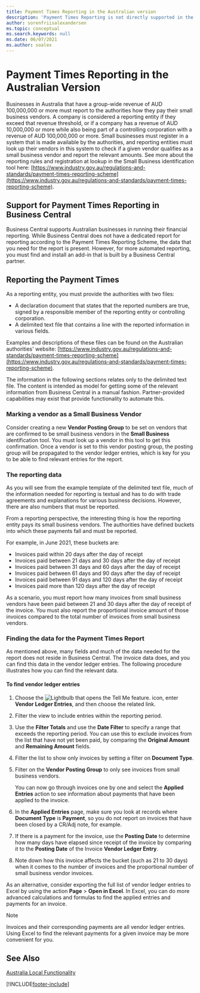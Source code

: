 ```yaml
---
title: Payment Times Reporting in the Australian version
description: 'Payment Times Reporting is not directly supported in the Australian version of Business Central, but this article can help you get to the data you need to report.'
author: sorenfriisalexandersen
ms.topic: conceptual
ms.search.keywords: null
ms.date: 06/07/2021
ms.author: soalex
---
```

# <a name="payment-times-reporting-in-the-australian-version"></a>Payment Times Reporting in the Australian Version

Businesses in Australia that have a group-wide revenue of AUD 100,000,000 or more must report to the authorities how they pay their small business vendors. A company is considered a reporting entity if they exceed that revenue threshold, or if a company has a revenue of AUD 10,000,000 or more while also being part of a controlling corporation with a revenue of AUD 100,000,000 or more. Small businesses must register in a system that is made available by the authorities, and reporting entities must look up their vendors in this system to check if a given vendor qualifies as a small business vendor and report the relevant amounts. See more about the reporting rules and registration at lookup in the Small Business identification tool here: [https://www.industry.gov.au/regulations-and-standards/payment-times-reporting-scheme](https://www.industry.gov.au/regulations-and-standards/payment-times-reporting-scheme).

## <a name="support-for-payment-times-reporting-in-business-central"></a>Support for Payment Times Reporting in Business Central
 
Business Central supports Australian businesses in running their financial reporting. While Business Central does not have a dedicated report for reporting according to the Payment Times Reporting Scheme, the data that you need for the report is present. However, for more automated reporting, you must find and install an add-in that is built by a Business Central partner.  

## <a name="reporting-the-payment-times"></a>Reporting the Payment Times

As a reporting entity, you must provide the authorities with two files:

 * A declaration document that states that the reported numbers are true, signed by a responsible member of the reporting entity or controlling corporation.
 * A delimited text file that contains a line with the reported information in various fields.

Examples and descriptions of these files can be found on the Australian authorities' website: [https://www.industry.gov.au/regulations-and-standards/payment-times-reporting-scheme](https://www.industry.gov.au/regulations-and-standards/payment-times-reporting-scheme).

The information in the following sections relates only to the delimited text file. The content is intended as model for getting some of the relevant information from Business Central in a manual fashion. Partner-provided capabilities may exist that provide functionality to automate this.

### <a name="marking-a-vendor-as-a-small-business-vendor"></a>Marking a vendor as a Small Business Vendor

Consider creating a new **Vendor Posting Group** to be set on vendors that are confirmed to be small business vendors in the **Small Business** identification tool. You must look up a vendor in this tool to get this confirmation. Once a vendor is set to this vendor posting group, the posting group will be propagated to the vendor ledger entries, which is key for you to be able to find relevant entries for the report.  

### <a name="the-reporting-data"></a>The reporting data

As you will see from the example template of the delimited text file, much of the information needed for reporting is textual and has to do with trade agreements and explanations for various business decisions. However, there are also numbers that must be reported.  

From a reporting perspective, the interesting thing is how the reporting entity pays its small business vendors. The authorities have defined buckets into which these payments fall and must be reported.

For example, in June 2021, these buckets are:

* Invoices paid within 20 days after the day of receipt
* Invoices paid between 21 days and 30 days after the day of receipt
* Invoices paid between 31 days and 60 days after the day of receipt
* Invoices paid between 61 days and 90 days after the day of receipt
* Invoices paid between 91 days and 120 days after the day of receipt
* Invoices paid more than 120 days after the day of receipt 

As a scenario, you must report how many invoices from small business vendors have been paid between 21 and 30 days after the day of receipt of the invoice. You must also report the proportional invoice amount of those invoices compared to the total number of invoices from small business vendors.

### <a name="finding-the-data-for-the-payment-times-report"></a>Finding the data for the Payment Times Report

As mentioned above, many fields and much of the data needed for the report does not reside in Business Central. The invoice data does, and you can find this data in the vendor ledger entries. The following procedure illustrates how you can find the relevant data.

#### <a name="to-find-vendor-ledger-entries"></a>To find vendor ledger entries

1. Choose the ![Lightbulb that opens the Tell Me feature.](../../media/ui-search/search_small.png "Tell me what you want to do") icon, enter **Vendor Ledger Entries**, and then choose the related link.  
2. Filter the view to include entries within the reporting period.
3. Use the **Filter Totals** and use the **Date Filter** to specify a range that exceeds the reporting period. You can use this to exclude invoices from the list that have not yet been paid, by comparing the **Original Amount** and **Remaining Amount** fields. 
4. Filter the list to show only invoices by setting a filter on **Document Type**.
5. Filter on the **Vendor Posting Group** to only see invoices from small business vendors. 

    You can now go through invoices one by one and select the **Applied Entries** action to see information about payments that have been applied to the invoice.
6. In the **Applied Entries** page, make sure you look at records where **Document Type** is **Payment**, so you do not report on invoices that have been closed by a CR/Adj note, for example.
7. If there is a payment for the invoice, use the **Posting Date** to determine how many days have elapsed since receipt of the invoice by comparing it to the **Posting Date** of the Invoice **Vendor Ledger Entry**. 
8. Note down how this invoice affects the bucket (such as 21 to 30 days) when it comes to the number of invoices and the proportional number of small business vendor invoices.

As an alternative, consider exporting the full list of vendor ledger entries to Excel by using the action **Page** > **Open in Excel**. In Excel, you can do more advanced calculations and formulas to find the applied entries and payments for an invoice.

> [!NOTE]
> Invoices and their corresponding payments are all vendor ledger entries. Using Excel to find the relevant payments for a given invoice may be more convenient for you. 


## <a name="see-also"></a>See Also

[Australia Local Functionality](australia-local-functionality.md)  


[!INCLUDE[footer-include](../../includes/footer-banner.md)]
